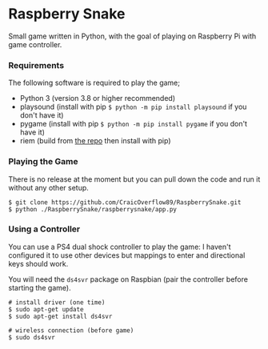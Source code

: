 Raspberry Snake
===============

Small game written in Python, with the goal of playing on Raspberry Pi with game controller.

### Requirements

The following software is required to play the game;

 - Python 3 (version 3.8 or higher recommended)
 - playsound (install with pip `$ python -m pip install playsound` if you don't have it)
 - pygame (install with pip `$ python -m pip install pygame` if you don't have it)
 - riem (build from [the repo](https://github.com/CraicOverflow89/RIEM) then install with pip)

### Playing the Game

There is no release at the moment but you can pull down the code and run it without any other setup.

```
$ git clone https://github.com/CraicOverflow89/RaspberrySnake.git
$ python ./RaspberrySnake/raspberrysnake/app.py
```

### Using a Controller

You can use a PS4 dual shock controller to play the game: I haven't configured it to use other devices but mappings to enter and directional keys should work.

You will need the `ds4svr` package on Raspbian (pair the controller before starting the game).

```
# install driver (one time)
$ sudo apt-get update
$ sudo apt-get install ds4svr

# wireless connection (before game)
$ sudo ds4svr
```